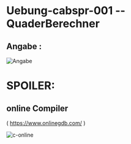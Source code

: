 # Uebung-cabspr-001 -- QuaderBerechner

## Angabe :
![Angabe](https://github.com/IxI-Enki/Uebung-cabspr-001/assets/138018029/144aad0d-41b0-49e0-beb0-90c1d266f49b)

# SPOILER:

## online Compiler 
( https://www.onlinegdb.com/ )


![c-online](https://github.com/IxI-Enki/Uebung-cabspr-001/assets/138018029/e1ea8024-a0ec-42f5-b62e-fd4c73ea2bcf)

